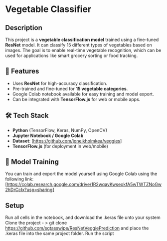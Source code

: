 #  Vegetable Classifier  

##  Description  
This project is a **vegetable classification model** trained using a fine-tuned **ResNet** model. It can classify 15 different types of vegetables based on images. The goal is to enable real-time vegetable recognition, which can be used for applications like smart grocery sorting or food tracking.  

## 🚀 Features  
- Uses **ResNet** for high-accuracy classification.  
- Pre-trained and fine-tuned for **15 vegetable categories**.  
- Google Colab notebook available for easy training and model export.  
- Can be integrated with **TensorFlow.js** for web or mobile apps.  

## 🛠 Tech Stack  
- **Python** (TensorFlow, Keras, NumPy, OpenCV)  
- **Jupyter Notebook / Google Colab**  
- **Dataset**: [https://github.com/joneikholmkea/veggies]  
- **TensorFlow.js** (for deployment in web/mobile)  

## 📂 Model Training  
You can train and export the model yourself using Google Colab using the following link: 
[https://colab.research.google.com/drive/1R2wqavKwseokfA5wTWTZNoGw2hDrCcIx?usp=sharing]  

## Setup
Run all cells in the notebook, and download the .keras file unto your system
Clone the project - > git clone https://github.com/sgtasswipe/ResNetVeggiePrediction and place the .keras file into the same project folder. 
Run the script
